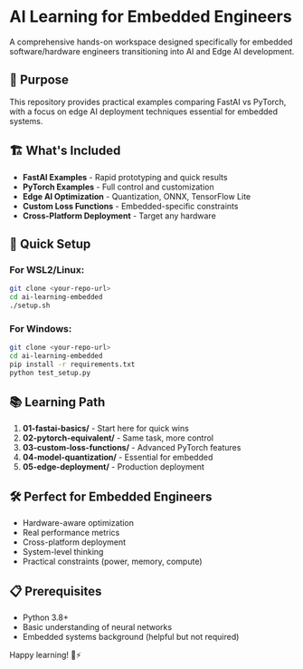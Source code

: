 # AI Learning for Embedded Engineers

A comprehensive hands-on workspace designed specifically for embedded software/hardware engineers transitioning into AI and Edge AI development.

## 🎯 Purpose

This repository provides practical examples comparing FastAI vs PyTorch, with a focus on edge AI deployment techniques essential for embedded systems.

## 🏗️ What's Included

- **FastAI Examples** - Rapid prototyping and quick results
- **PyTorch Examples** - Full control and customization
- **Edge AI Optimization** - Quantization, ONNX, TensorFlow Lite
- **Custom Loss Functions** - Embedded-specific constraints
- **Cross-Platform Deployment** - Target any hardware

## 🚀 Quick Setup

### For WSL2/Linux:
```bash
git clone <your-repo-url>
cd ai-learning-embedded
./setup.sh
```

### For Windows:
```bash
git clone <your-repo-url>
cd ai-learning-embedded
pip install -r requirements.txt
python test_setup.py
```

## 📚 Learning Path

1. **01-fastai-basics/** - Start here for quick wins
2. **02-pytorch-equivalent/** - Same task, more control  
3. **03-custom-loss-functions/** - Advanced PyTorch features
4. **04-model-quantization/** - Essential for embedded
5. **05-edge-deployment/** - Production deployment

## 🛠️ Perfect for Embedded Engineers

- Hardware-aware optimization
- Real performance metrics
- Cross-platform deployment
- System-level thinking
- Practical constraints (power, memory, compute)

## 📋 Prerequisites

- Python 3.8+
- Basic understanding of neural networks
- Embedded systems background (helpful but not required)

Happy learning! 🤖⚡